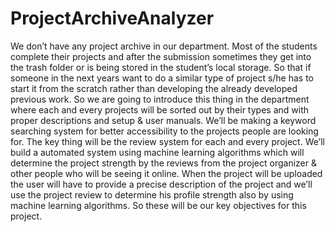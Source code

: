 # ProjectArchiveAnalyzer
We don’t have any project archive in our department. Most of the students complete their projects and after the submission sometimes they get into the trash folder or is being stored in the student’s local storage. So that if someone in the next years want to do a similar type of project s/he has to start it from the scratch rather than developing the already developed previous work. So we are going to introduce this thing in the department where each and every projects will be sorted out by their types and with proper descriptions and setup &amp; user manuals. We’ll be making a keyword searching system for better accessibility to the projects people are looking for. The key thing will be the review system for each and every project. We’ll build a automated system using machine learning algorithms which will determine the project strength by the reviews from the project organizer &amp; other people who will be seeing it online. When the project will be uploaded the user will have to provide a precise description of the project and we’ll use the project review to determine his profile strength also by using machine learning algorithms. So these will be our key objectives for this project.
